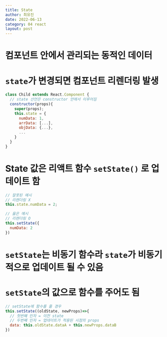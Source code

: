 ```yaml
---
title: State
author: 최유진
date: 2022-06-13
category: 04 react
layout: post
---
```


# 컴포넌트 안에서 관리되는 동적인 데이터
# `state`가 변경되면 컴포넌트 리렌더링 발생
```jsx
class Child extends React.Component {
  // state 선언은 constructor 안에서 이루어짐
  constructor(props){
    super(props);
    this.state = {
      numData: 1,
      arrData: [...],
      objData: {...},
      ...
    }
  }
}
```

# State 값은 리액트 함수 `setState()` 로 업데이트 함
```jsx
// 잘못된 예시
// 리렌더링 X
this.state.numData = 2;

// 옳은 예시
// 리렌더링 O
this.setState({
  numData: 2
})
```

# `setState`는 비동기 함수라 `state`가 비동기적으로 업데이트 될 수 있음
# `setState`의 값으로 함수를 주어도 됨
```jsx
// setState에 함수를 줄 경우
this.setState((oldState, newProps)=>{
  // 첫번째 인자 = 이전 state
  // 두번째 인자 = 업데이트가 적용된 시점의 props
  data: this.oldState.dataA + this.newProps.dataB
})
```